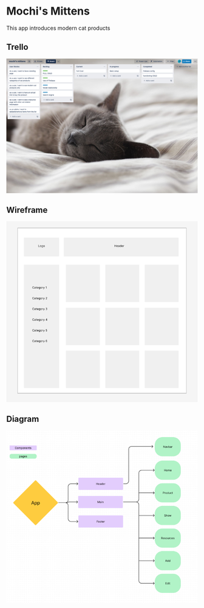 # Mochi's Mittens

This app introduces modern cat products

## Trello
![](public/img/trello.png)

## Wireframe 

![](public/img/wireframe.png)

## Diagram 

![](public/img/diagram.png)